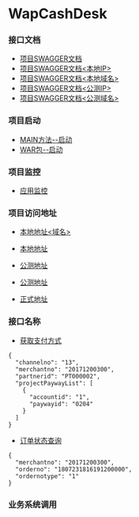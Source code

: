 # WapCashDesk

### 接口文档 ###

* [项目SWAGGER文档](http://localhost:8888/WapCashDesk/swagger-ui.html)
* [项目SWAGGER文档<本地IP>](http://192.168.60.207:8888/WapCashDesk/swagger-ui.html)
* [项目SWAGGER文档<本地域名>](http://flyswagger.tunnel.qydev.com/WapCashDesk/swagger-ui.html)
* [项目SWAGGER文档<公测IP>](http://118.178.196.42:8888/WapCashDesk/swagger-ui.html)
* [项目SWAGGER文档<公测域名>](http://paytest.17wanxiao.com:8888/WapCashDesk/swagger-ui.html)

### 项目启动 ###

* [MAIN方法--启动](http://192.168.60.207:8888/WapCashDesk)
* [WAR包--启动](http://192.168.60.207:8888/WapCashDesk)

### 项目监控 ###

* [应用监控](http://localhost:8088/health)

### 项目访问地址 ###

* [本地地址<域名>](http://flyswagger.tunnel.qydev.com/WapCashDesk/)
* [本地地址<IP>](http://192.168.60.207:8888/WapCashDesk/)

* [公测地址](http://118.178.196.42:8888/WapCashDesk/)
* [公测地址](http://paytest.17wanxiao.com:8888/WapCashDesk/)

* [正式地址](http://210.43.241.76:8888/WapCashDesk/)


### 接口名称 ###

* [获取支付方式](http://flyswagger.tunnel.qydev.com/WapCashDesk/payWays)
~~~
{
  "channelno": "13",
  "merchantno": "20171200300",
  "partnerid": "PT000002",
  "projectPaywayList": [
    {
      "accountid": "1",
      "paywayid": "0204"
    }
  ]
}

~~~

* [订单状态查询](http://flyswagger.tunnel.qydev.com/WapCashDesk/queryOrder)
~~~
{
  "merchantno": "20171200300",
  "orderno": "1807231816191200000",
  "ordernotype": "1"
}
~~~

### 业务系统调用 ###

~~~
~~~